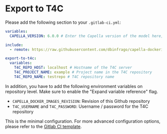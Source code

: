 <!--
 ~ SPDX-FileCopyrightText: Copyright DB InfraGO AG and contributors
 ~ SPDX-License-Identifier: Apache-2.0
 -->

# Export to T4C

Please add the following section to your `.gitlab-ci.yml`:

```yaml
variables:
  CAPELLA_VERSION: 6.0.0 # Enter the Capella version of the model here, only versions >= 6.0.0 are supported

include:
  - remote: https://raw.githubusercontent.com/dbinfrago/capella-dockerimages/${CAPELLA_DOCKER_IMAGES_REVISION}/ci-templates/gitlab/exporter.yml

export-to-t4c:
  variables:
    T4C_REPO_HOST: localhost # Hostname of the T4C server
    T4C_PROJECT_NAME: example # Project name in the T4C repository
    T4C_REPO_NAME: testrepo # T4C repository name
```

In addition, you have to add the following environment variables on repository
level. Make sure to enable the "Expand variable reference" flag.

- `CAPELLA_DOCKER_IMAGES_REVISION`: Revision of this Github repository
- `T4C_USERNAME` and `T4C_PASSWORD`: Username / password for the T4C repository

This is the minimal configuration. For more advanced configuration options,
please refer to the
[Gitlab CI template](https://github.com/dbinfrago/capella-dockerimages/blob/main/ci-templates/gitlab/exporter.yml).
